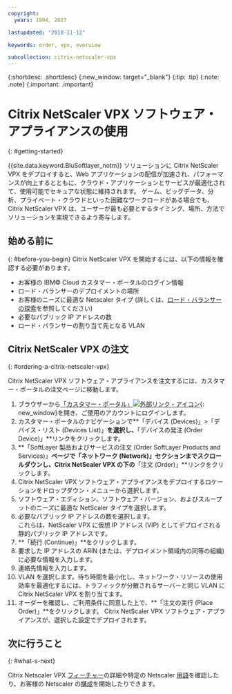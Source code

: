 ```yaml
---
copyright:
  years: 1994, 2017

lastupdated: "2018-11-12"

keywords: order, vpx, overview

subcollection: citrix-netscaler-vpx
---
```


{:shortdesc: .shortdesc}
{:new_window: target="_blank"}
{:tip: .tip}
{:note: .note}
{:important: .important}

# Citrix NetScaler VPX ソフトウェア・アプライアンスの使用
{: #getting-started}

{{site.data.keyword.BluSoftlayer_notm}}  ソリューションに Citrix NetScaler VPX をデプロイすると、Web アプリケーションの配信が加速され、パフォーマンスが向上するとともに、クラウド・アプリケーションとサービスが最適化されて、使用可能でセキュアな状態に維持されます。 ゲーム、ビッグデータ、分析、プライベート・クラウドといった困難なワークロードがある場合でも、Citrix NetScaler VPX は、ユーザーが最も必要とするタイミング、場所、方法でソリューションを実現できるよう寄与します。

## 始める前に
{: #before-you-begin}
Citrix NetScaler VPX を開始するには、以下の情報を確認する必要があります。

* お客様の IBM© Cloud カスタマー・ポータルのログイン情報
* ロード・バランサーのデプロイメントの場所
* お客様のニーズに最適な Netscaler タイプ (詳しくは、[ロード・バランサーの探索](/docs/infrastructure/loadbalancer-service?topic=loadbalancer-service-explore)を参照してください)
* 必要なパブリック IP アドレスの数
* ロード・バランサーの割り当て先となる VLAN

## Citrix NetScaler VPX の注文
{: #ordering-a-citrix-netscaler-vpx}

Citrix NetScaler VPX ソフトウェア・アプライアンスを注文するには、カスタマー・ポータルの注文ページに移動します。

1. ブラウザーから[「カスタマー・ポータル」![外部リンク・アイコン](../../icons/launch-glyph.svg "外部リンク・アイコン")](https://control.softlayer.com/){: new_window}を開き、ご使用のアカウントにログインします。
2. カスタマー・ポータルのナビゲーションで**「デバイス (Devices)」>「デバイス・リスト (Devices List)」**を選択し、**「デバイスの発注 (Order Device)」**リンクをクリックします。
3. **「SoftLayer 製品およびサービスの注文 (Order SoftLayer Products and Services)」**ページで「ネットワーク (Network)」セクションまでスクロールダウンし、Citrix NetScaler VPX の下の**「注文 (Order)」**リンクをクリックします。
4. Citrix NetScaler VPX ソフトウェア・アプライアンスをデプロイするロケーションをドロップダウン・メニューから選択します。  
5. ソフトウェア・エディション、ソフトウェア・バージョン、およびスループットのニーズに最適な NetScaler タイプを選択します。
6. 必要なパブリック IP アドレスの数を選択します。  
	これらは、NetScaler VPX に仮想 IP アドレス (VIP) としてデプロイされる静的パブリック IP アドレスです。
7. **「続行 (Continue)」**をクリックします。
8. 要求した IP アドレスの ARIN (または、デプロイメント領域内の同等の組織) に必要な情報を入力します。
9. 連絡先情報を入力します。
10. VLAN を選択します。待ち時間を最小化し、ネットワーク・リソースの使用効率を最適化するには、トラフィックが分散されるサーバーと同じ VLAN に Citrix NetScaler VPX を割り当てます。
11. オーダーを確認し、ご利用条件に同意した上で、**「注文の実行 (Place Order)」**をクリックします。 Citrix NetScaler VPX ソフトウェア・アプライアンスが、選択した設定でデプロイされます。

## 次に行うこと
{: #what-s-next}

Citrix Netscaler VPX [フィーチャー](/docs/infrastructure/citrix-netscaler-vpx?topic=citrix-netscaler-vpx-about-citrix-netscaler-vpx)の詳細や特定の Netscaler [用語](/docs/infrastructure/citrix-netscaler-vpx?topic=citrix-netscaler-vpx-citrix-netscaler-vpx-terminology)を確認したり、お客様の Netscaler の[構成](/docs/infrastructure/citrix-netscaler-vpx?topic=citrix-netscaler-vpx-basic-load-balancing-configuration)を開始したりできます。
